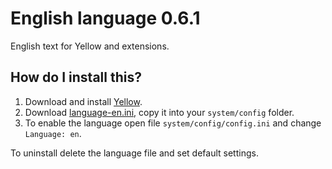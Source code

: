 English language 0.6.1
======================
English text for Yellow and extensions.

How do I install this?
----------------------
1. Download and install [Yellow](https://github.com/datenstrom/yellow/).  
2. Download [language-en.ini](language-en.ini?raw=true), copy it into your `system/config` folder.  
3. To enable the language open file `system/config/config.ini` and change `Language: en`.

To uninstall delete the language file and set default settings.